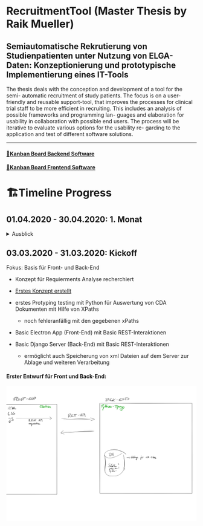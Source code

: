 # RecruitmentTool (Master Thesis by Raik Mueller) 
## Semiautomatische Rekrutierung von Studienpatienten unter Nutzung von ELGA-Daten: Konzeptionierung und prototypische Implementierung eines IT-Tools

The thesis deals with the conception and development of a tool for the semi- automatic recruitment of study patients. The focus is on a user-friendly and reusable support-tool, that improves the processes for clinical trial staff to be more efficient in recruiting.
This includes an analysis of possible frameworks and programming lan- guages and elaboration for usability in collaboration with possible end users. The process will be iterative to evaluate various options for the usability re- garding to the application and test of different software solutions.



---
#### [🎯Kanban Board Backend Software](https://github.com/raikm/RecruitmentTool/projects/2)

#### [🎯Kanban Board Frontend Software](https://github.com/raikm/RecruitmentTool/projects/3)

# 🏗Timeline Progress

## 01.04.2020 - 30.04.2020: 1. Monat
<details><summary>Ausblick</summary>
<p>
- neue xPaths erstellt für weitere Test mit Hilfe der ArtDecor-Erweiterung
- Verbesserung der Robustheit bei der xPath Auswertung
</p>
</details>



## 03.03.2020 - 31.03.2020: Kickoff
Fokus: Basis für Front- und Back-End
- Konzept für Requierments Analyse recherchiert
- [Erstes Konzept erstellt](https://www.notion.so/Konzept-a88d0a9f79ec4122bc6533d7d3cdb702)

- erstes Protyping testing mit Python für Auswertung von CDA Dokumenten mit Hilfe von XPaths
    - noch fehleranfällig mit den gegebenen xPaths
- Basic Electron App (Front-End) mit Basic REST-Interaktionen
- Basic Django Server (Back-End) mit Basic REST-Interaktionen
    - ermöglicht auch Speicherung von xml Dateien auf dem Server zur Ablage und weiteren Verarbeitung

#### Erster Entwurf für Front und Back-End:
![](images_readme/Untitled-6.jpg)

